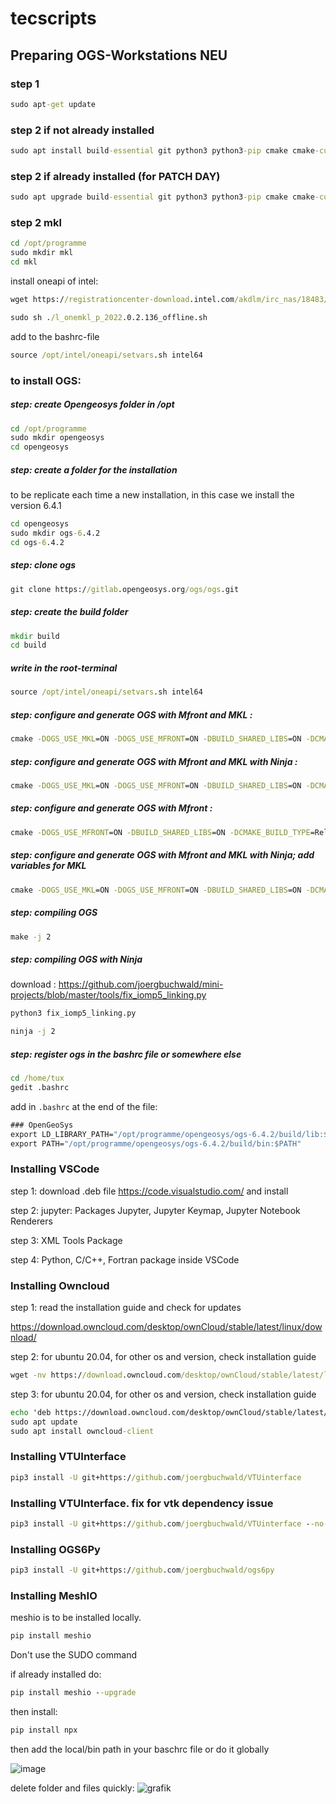 # tecscripts



## Preparing OGS-Workstations NEU
### step 1
```bat
sudo apt-get update
```
### step 2 if not already installed 
```bat
sudo apt install build-essential git python3 python3-pip cmake cmake-curses-gui ninja-build -y
```

### step 2 if already installed (for PATCH DAY)
```bat
sudo apt upgrade build-essential git python3 python3-pip cmake cmake-curses-gui ninja-build -y
```

### step 2 mkl 
```bat
cd /opt/programme
sudo mkdir mkl
cd mkl
```
install oneapi of intel: 
```bat
wget https://registrationcenter-download.intel.com/akdlm/irc_nas/18483/l_onemkl_p_2022.0.2.136_offline.sh

sudo sh ./l_onemkl_p_2022.0.2.136_offline.sh
```
add to the bashrc-file 
```bat
source /opt/intel/oneapi/setvars.sh intel64
```

### to install OGS:
##### step: create Opengeosys folder in /opt 
```bat
cd /opt/programme
sudo mkdir opengeosys
cd opengeosys
```
##### step: create a folder for the installation 
to be replicate each time a new installation, in this case we install the version 6.4.1
```bat
cd opengeosys
sudo mkdir ogs-6.4.2
cd ogs-6.4.2
```

##### step: clone ogs
```bat
git clone https://gitlab.opengeosys.org/ogs/ogs.git
```
##### step: create the build folder 
```bat
mkdir build
cd build
```
##### write in the root-terminal  
```bat
source /opt/intel/oneapi/setvars.sh intel64
```

##### step: configure and generate OGS with Mfront and MKL : 
```bat
cmake -DOGS_USE_MKL=ON -DOGS_USE_MFRONT=ON -DBUILD_SHARED_LIBS=ON -DCMAKE_BUILD_TYPE=Release ../ogs
```
##### step: configure and generate OGS with Mfront and MKL with Ninja : 
```bat
cmake -DOGS_USE_MKL=ON -DOGS_USE_MFRONT=ON -DBUILD_SHARED_LIBS=ON -DCMAKE_BUILD_TYPE=Release -G Ninja ../ogs
```
##### step: configure and generate OGS with Mfront : 
```bat
cmake -DOGS_USE_MFRONT=ON -DBUILD_SHARED_LIBS=ON -DCMAKE_BUILD_TYPE=Release ../ogs
```
##### step:  configure and generate OGS with Mfront and MKL with Ninja; add variables for MKL
```bat
cmake -DOGS_USE_MKL=ON -DOGS_USE_MFRONT=ON -DBUILD_SHARED_LIBS=ON -DCMAKE_BUILD_TYPE=Release -DBLAS_iomp5_LIBRARY=/opt/intel/oneapi/compiler/2022.0.2/linux/compiler/lib/intel64_lin/libiomp5.so -DBLAS_mkl_core_LIBRARY=/opt/intel/oneapi/mkl/2022.0.2/lib/intel64/libmkl_core.so -DBLAS_mkl_intel_lp64_LIBRARY=/opt/intel/oneapi/mkl/2022.0.2/lib/intel64/libmkl_intel_lp64.so -DBLAS_mkl_intel_thread_LIBRARY=/opt/intel/oneapi/mkl/2022.0.2/lib/intel64/libmkl_intel_thread.so -G Ninja ../ogs 
```

##### step: compiling OGS 
```bat
make -j 2
```
##### step: compiling OGS with Ninja
download : https://github.com/joergbuchwald/mini-projects/blob/master/tools/fix_iomp5_linking.py 
```bat
python3 fix_iomp5_linking.py
```

```bat
ninja -j 2
```


##### step: register ogs in the bashrc file or somewhere else 
```bat
cd /home/tux
gedit .bashrc
```
add in `.bashrc` at the end of the file:

```bat
### OpenGeoSys
export LD_LIBRARY_PATH="/opt/programme/opengeosys/ogs-6.4.2/build/lib:$LD_LIBRARY_PATH"
export PATH="/opt/programme/opengeosys/ogs-6.4.2/build/bin:$PATH"
```


### Installing VSCode 
step 1: download .deb file https://code.visualstudio.com/ and install 

step 2: jupyter: Packages Jupyter, Jupyter Keymap, Jupyter Notebook Renderers  

step 3: XML Tools Package

step 4: Python, C/C++, Fortran package inside VSCode


### Installing Owncloud 
step 1: read the installation guide and check for updates

https://download.owncloud.com/desktop/ownCloud/stable/latest/linux/download/

step 2: for ubuntu 20.04, for other os and version, check installation guide
```bat
wget -nv https://download.owncloud.com/desktop/ownCloud/stable/latest/linux/Ubuntu_20.04/Release.key -O - | sudo apt-key add -
```

step 3: for ubuntu 20.04, for other os and version, check installation guide
```bat
echo 'deb https://download.owncloud.com/desktop/ownCloud/stable/latest/linux/Ubuntu_20.04/ /' | sudo tee -a /etc/apt/sources.list.d/owncloud.list
sudo apt update
sudo apt install owncloud-client
```

### Installing VTUInterface

```bat
pip3 install -U git+https://github.com/joergbuchwald/VTUinterface
```

### Installing VTUInterface. fix for vtk dependency issue
```bat
pip3 install -U git+https://github.com/joergbuchwald/VTUinterface --no-deps
```

### Installing OGS6Py

```bat
pip3 install -U git+https://github.com/joergbuchwald/ogs6py
```

### Installing MeshIO
meshio is to be installed locally.
```bat
pip install meshio 
```
Don't use the SUDO command 

if already installed do: 
```bat
pip install meshio --upgrade
```


then install: 
```bat
pip install npx 
```
then add the  local/bin path in your baschrc file or do it globally 

![image](https://user-images.githubusercontent.com/22998049/142422914-d66e2546-8d36-4de5-b1fd-161b348ac1a2.png)



delete folder and files quickly:
![grafik](https://user-images.githubusercontent.com/22998049/167633203-c7c0f4b7-d2f9-42f4-a15c-71731a711784.png)

